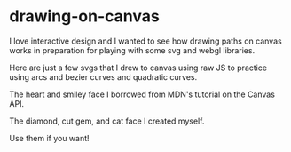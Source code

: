 # drawing-on-canvas

I love interactive design and I wanted to see how drawing paths on canvas works in preparation for playing with some svg and webgl libraries. 

Here are just a few svgs that I drew to canvas using raw JS to practice using arcs and bezier curves and quadratic curves. 

The heart and smiley face I borrowed from MDN's tutorial on the Canvas API.

The diamond, cut gem, and cat face I created myself. 

Use them if you want!
